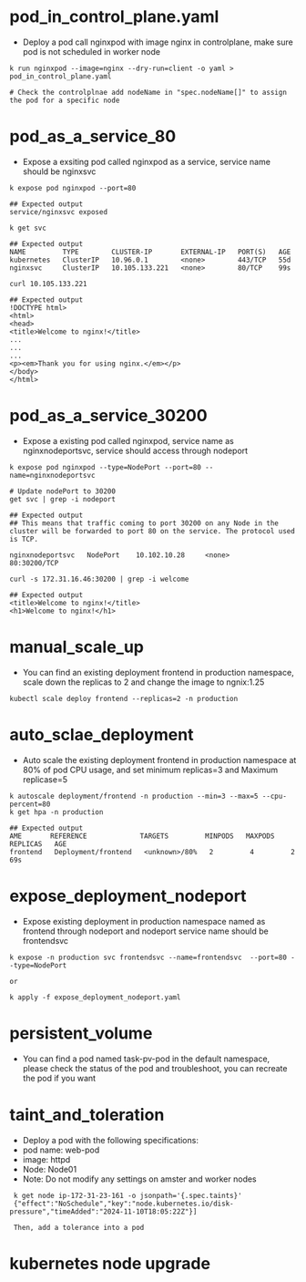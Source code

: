 # pod_in_control_plane.yaml
- Deploy a pod call nginxpod with image nginx in controlplane, make sure pod is not scheduled in worker node

```
k run nginxpod --image=nginx --dry-run=client -o yaml > pod_in_control_plane.yaml 

# Check the controlplnae add nodeName in "spec.nodeName[]" to assign the pod for a specific node 

```

# pod_as_a_service_80
- Expose a exsiting pod called nginxpod as a service, service name should be nginxsvc 

```
k expose pod nginxpod --port=80

## Expected output
service/nginxsvc exposed

k get svc

## Expected output 
NAME         TYPE        CLUSTER-IP       EXTERNAL-IP   PORT(S)   AGE
kubernetes   ClusterIP   10.96.0.1        <none>        443/TCP   55d
nginxsvc     ClusterIP   10.105.133.221   <none>        80/TCP    99s

curl 10.105.133.221

## Expected output 
!DOCTYPE html>
<html>
<head>
<title>Welcome to nginx!</title>
...
...
...
<p><em>Thank you for using nginx.</em></p>
</body>
</html>
```
# pod_as_a_service_30200

- Expose a existing pod called nginxpod, service name as nginxnodeportsvc, service should access through nodeport 

```
k expose pod nginxpod --type=NodePort --port=80 --name=nginxnodeportsvc

# Update nodePort to 30200
get svc | grep -i nodeport

## Expected output
## This means that traffic coming to port 30200 on any Node in the cluster will be forwarded to port 80 on the service. The protocol used is TCP.

nginxnodeportsvc   NodePort    10.102.10.28     <none>        80:30200/TCP 

curl -s 172.31.16.46:30200 | grep -i welcome

## Expected output 
<title>Welcome to nginx!</title>
<h1>Welcome to nginx!</h1>

```
# manual_scale_up
- You can find an existing deployment frontend in production namespace, scale down the replicas to 2 and change the image to ngnix:1.25

```
kubectl scale deploy frontend --replicas=2 -n production
```

# auto_sclae_deployment
- Auto scale the existing deployment frontend in production namespace at 80% of pod CPU usage, and set minimum replicas=3 and Maximum replicase=5 

```
k autoscale deployment/frontend -n production --min=3 --max=5 --cpu-percent=80
k get hpa -n production

## Expected output
AME       REFERENCE             TARGETS         MINPODS   MAXPODS   REPLICAS   AGE
frontend   Deployment/frontend   <unknown>/80%   2         4         2          69s
```

# expose_deployment_nodeport
- Expose existing deployment in production namespace named as frontend through nodeport and nodeport service name should be frontendsvc

```
k expose -n production svc frontendsvc --name=frontendsvc  --port=80 --type=NodePort 

or 

k apply -f expose_deployment_nodeport.yaml 
```

# persistent_volume
- You can find a pod named task-pv-pod in the default namespace, please check the status of the pod and troubleshoot, you can recreate the pod if you want

# taint_and_toleration

- Deploy a pod with the following specifications:
- pod name: web-pod
- image: httpd
- Node: Node01
- Note: Do not modify any settings on amster and worker nodes 

```
 k get node ip-172-31-23-161 -o jsonpath='{.spec.taints}'
 {"effect":"NoSchedule","key":"node.kubernetes.io/disk-pressure","timeAdded":"2024-11-10T18:05:22Z"}]
 
 Then, add a tolerance into a pod 

```

# kubernetes node upgrade
